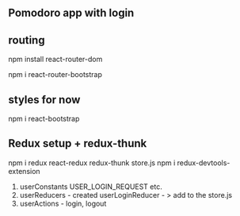 ## Pomodoro app with login 

## routing
npm install react-router-dom

npm i react-router-bootstrap

## styles for now 
npm i react-bootstrap
## Redux setup + redux-thunk
npm i redux react-redux redux-thunk
store.js
npm i redux-devtools-extension

1. userConstants USER_LOGIN_REQUEST etc.
2. userReducers - created userLoginReducer - > add to the store.js
3. userActions - login, logout

